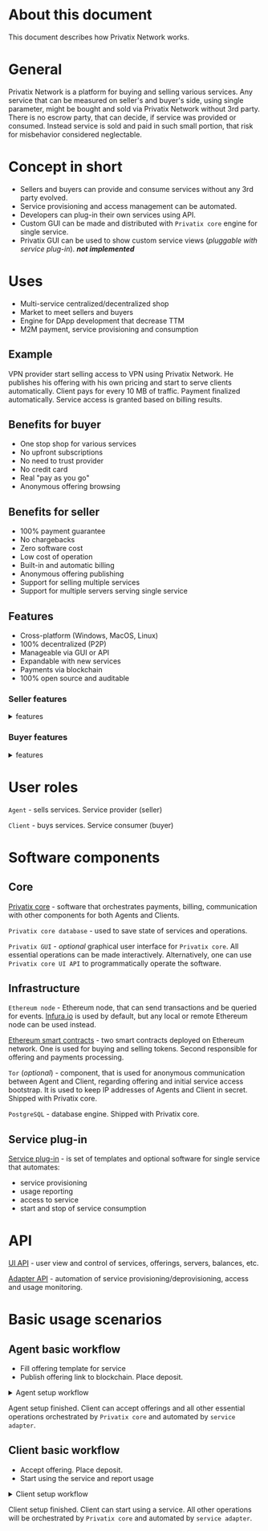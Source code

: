 # About this document

This document describes how Privatix Network works.

# General

Privatix Network is a platform for buying and selling various services. Any service that can be measured on seller's and buyer's side, using single parameter, might be bought and sold via Privatix Network without 3rd party. There is no escrow party, that can decide, if service was provided or consumed. Instead service is sold and paid in such small portion, that risk for misbehavior considered neglectable.

# Concept in short

- Sellers and buyers can provide and consume services without any 3rd party evolved.
- Service provisioning and access management can be automated.
- Developers can plug-in their own services using API.
- Custom GUI can be made and distributed with `Privatix core` engine for single service.
- Privatix GUI can be used to show custom service views (_pluggable with service plug-in_). _**not implemented**_

# Uses

- Multi-service centralized/decentralized shop
- Market to meet sellers and buyers
- Engine for DApp development that decrease TTM
- M2M payment, service provisioning and consumption

## Example

VPN provider start selling access to VPN using Privatix Network. He publishes his offering with his own pricing and start to serve clients automatically. Client pays for every 10 MB of traffic. Payment finalized automatically. Service access is granted based on billing results.

## Benefits for buyer

- One stop shop for various services
- No upfront subscriptions
- No need to trust provider
- No credit card
- Real "pay as you go"
- Anonymous offering browsing

## Benefits for seller

- 100% payment guarantee
- No chargebacks
- Zero software cost
- Low cost of operation
- Built-in and automatic billing
- Anonymous offering publishing
- Support for selling multiple services
- Support for multiple servers serving single service

## Features

- Cross-platform (Windows, MacOS, Linux)
- 100% decentralized (P2P)
- Manageable via GUI or API
- Expandable with new services
- Payments via blockchain
- 100% open source and auditable

### Seller features

<details><summary>features</summary>

- Bootstrap access to service for each order
- Control service usage
- Verify payments made in-time
- Suspend access, if payment wasn't received in-time
- Resume access, if payment cleared
- Terminate service, if maximum times without service usage (defined in offering) is reached
- Terminate service, if payment reached maximum deposit, placed by client
- Complete transaction in blockchain, after service termination, taking all earned tokens from deposit
- Respond automatically, if client opens dispute, claiming his deposit back, if some tokens were already earned
- Increase deposit, while using to extend possible service usage
- Monitor and operate several ethereum balances

</details>

### Buyer features

<details><summary>features</summary>

- Start or Pause `3rd party software` service directly from `Privatix GUI`
- Automatic payments for each portion of service usage
- Register usage and show statistics
- Terminate service, if max. deposit is reached
- Terminate service, if was terminated on Agent side
- Monitor and operate several ethereum balances

</details>

# User roles

`Agent` - sells services. Service provider (seller)

`Client` - buys services. Service consumer (buyer)

# Software components

## Core

[Privatix core](/doc/core.md) - software that orchestrates payments, billing, communication with other components for both Agents and Clients.

`Privatix core database` - used to save state of services and operations.

`Privatix GUI` - _optional_ graphical user interface for `Privatix core`. All essential operations can be made interactively. Alternatively, one can use `Privatix core UI API` to programmatically operate the software.

## Infrastructure

`Ethereum node` - Ethereum node, that can send transactions and be queried for events. [Infura.io](https://infura.io/ "Secure, reliable, and scalable access to Ethereum") is used by default, but any local or remote Ethereum node can be used instead.

[Ethereum smart contracts](/doc/smart_contract.md) - two smart contracts deployed on Ethereum network. One is used for buying and selling tokens. Second responsible for offering and payments processing.

`Tor` (_optional_) - component, that is used for anonymous communication between Agent and Client, regarding offering and initial service access bootstrap. It is used to keep IP addresses of Agents and Client in secret. Shipped with Privatix core.

`PostgreSQL` - database engine. Shipped with Privatix core.

## Service plug-in

[Service plug-in](/doc/service_plug-in.md) - is set of templates and optional software for single service that automates:

- service provisioning
- usage reporting
- access to service
- start and stop of service consumption

# API

[UI API](https://github.com/Privatix/dappctrl/blob/master/doc/ui/rpc.md) - user view and control of services, offerings, servers, balances, etc.

[Adapter API](/doc/service_plug-in.md#Adapter-API) - automation of service provisioning/deprovisioning, access and usage monitoring.

# Basic usage scenarios

## Agent basic workflow

- Fill offering template for service
- Publish offering link to blockchain. Place deposit.

<details><summary>Agent setup workflow</summary>

1. Get some `PRIX tokens` on any token exchange. (Currently airdropped via `Privatix telegram bot` in testnet)
2. Install `Privatix core` software and at least one `service plug-in` (_currently pre-installed_).
3. Setup account via `Privatix UI`. This includes setting up private key and making token transfer.
4. Fill offering template for the particular service (template comes with `service plug-in`). Specify:

   - Max. concurrent users of this offering
   - Price for unit of service
   - Minimum required deposit
   - Max. tolerance for payment lag in units of service
   - Max. time to wait for first service use
   - Max. time to wait, if client stops using the service
   - Any other custom parameters related to particular service (they processed by `Service adapter`)

5. Publish `offering link` to blockchain, while placing _same deposit_, as expected from clients. Deposit prevents from spamming the network with junk offerings. Deposit received back, when `offering link` is deleted. It usually takes about 1 minute to complete.

</details>

Agent setup finished. Client can accept offerings and all other essential operations orchestrated by `Privatix core` and automated by `service adapter`.

## Client basic workflow

- Accept offering. Place deposit.
- Start using the service and report usage

<details><summary>Client setup workflow</summary>

1. Get some `PRIX tokens` on any token exchange. (Currently airdropped via `Privatix telegram bot` in testnet)
2. Install Privatix core software and at least one `service plug-in` (_currently pre-installed_).
3. Setup account via `Privatix GUI`. This includes setting up private key and making token transfer.
4. Accept offering. Deposit required by offering will be placed. Access credentials for service will be retrieved. It usually takes about 1 minute to complete.

</details>

Client setup finished. Client can start using a service. All other operations will be orchestrated by `Privatix core` and automated by `service adapter`.

